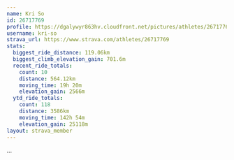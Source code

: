 ```yaml
---
name: Kri So
id: 26717769
profile: https://dgalywyr863hv.cloudfront.net/pictures/athletes/26717769/7761026/13/large.jpg
username: kri-so
strava_url: https://www.strava.com/athletes/26717769
stats:
  biggest_ride_distance: 119.06km
  biggest_climb_elevation_gain: 701.6m
  recent_ride_totals:
    count: 10
    distance: 564.12km
    moving_time: 19h 20m
    elevation_gain: 2566m
  ytd_ride_totals:
    count: 118
    distance: 3586km
    moving_time: 142h 54m
    elevation_gain: 25118m
layout: strava_member
--- 
```

...
